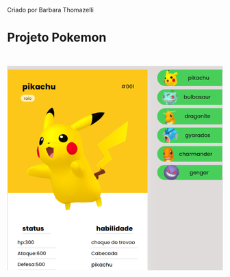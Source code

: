 Criado por Barbara Thomazelli
&nbsp;

<h1> Projeto Pokemon </h1>

&nbsp;

<img src = "src/imagens/pikachuprint.png">